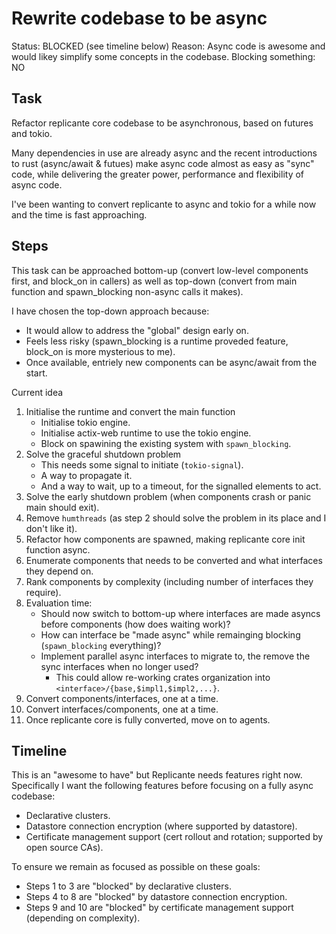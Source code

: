 # Rewrite codebase to be async
Status: BLOCKED (see timeline below)
Reason: Async code is awesome and would likey simplify some concepts in the codebase.
Blocking something: NO


## Task
Refactor replicante core codebase to be asynchronous, based on futures and tokio.

Many dependencies in use are already async and the recent introductions to rust (async/await & futues)
make async code almost as easy as "sync" code, while delivering the greater power,
performance and flexibility of async code.

I've been wanting to convert replicante to async and tokio for a while now and the time is fast approaching.


## Steps
This task can be approached bottom-up (convert low-level components first, and block_on in callers)
as well as top-down (convert from main function and spawn_blocking non-async calls it makes).

I have chosen the top-down approach because:

  * It would allow to address the "global" design early on.
  * Feels less risky (spawn_blocking is a runtime proveded feature, block_on is more mysterious to me).
  * Once available, entriely new components can be async/await from the start.

Current idea

   1. Initialise the runtime and convert the main function
      * Initialise tokio engine.
      * Initialise actix-web runtime to use the tokio engine.
      * Block on spawining the existing system with `spawn_blocking`.
   2. Solve the graceful shutdown problem
      * This needs some signal to initiate (`tokio-signal`).
      * A way to propagate it.
      * And a way to wait, up to a timeout, for the signalled elements to act.
   3. Solve the early shutdown problem (when components crash or panic main should exit).
   4. Remove `humthreads` (as step 2 should solve the problem in its place and I don't like it).
   5. Refactor how components are spawned, making replicante core init function async.
   6. Enumerate components that needs to be converted and what interfaces they depend on.
   7. Rank components by complexity (including number of interfaces they require).
   8. Evaluation time:
      * Should now switch to bottom-up where interfaces are made asyncs before components (how does waiting work)?
      * How can interface be "made async" while remainging blocking (`spawn_blocking` everything)?
      * Implement parallel async interfaces to migrate to, the remove the sync interfaces when no longer used?
        * This could allow re-working crates organization into `<interface>/{base,$impl1,$impl2,...}`.
   9. Convert components/interfaces, one at a time.
  10. Convert interfaces/components, one at a time.
  11. Once replicante core is fully converted, move on to agents.


## Timeline
This is an "awesome to have" but Replicante needs features right now.
Specifically I want the following features before focusing on a fully async codebase:

  * Declarative clusters.
  * Datastore connection encryption (where supported by datastore).
  * Certificate management support (cert rollout and rotation; supported by open source CAs).

To ensure we remain as focused as possible on these goals:

  * Steps 1 to 3 are "blocked" by declarative clusters.
  * Steps 4 to 8 are "blocked" by datastore connection encryption.
  * Steps 9 and 10 are "blocked" by certificate management support (depending on complexity).

